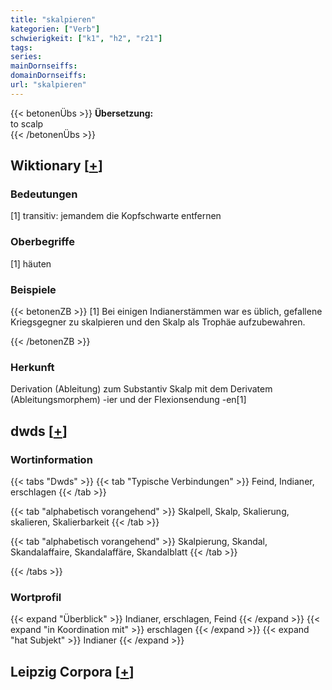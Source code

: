 ```yaml
---
title: "skalpieren"
kategorien: ["Verb"]
schwierigkeit: ["k1", "h2", "r21"]
tags:
series:
mainDornseiffs:
domainDornseiffs:
url: "skalpieren"
---
```


{{< betonenÜbs >}}
**Übersetzung:**  
to scalp  
{{< /betonenÜbs >}}

## Wiktionary [[+](https://de.wiktionary.org/wiki/skalpieren)]

### Bedeutungen
[1] transitiv: jemandem die Kopfschwarte entfernen  

### Oberbegriffe
[1] häuten  

### Beispiele
{{< betonenZB >}}
[1] Bei einigen Indianerstämmen war es üblich, gefallene Kriegsgegner zu skalpieren und den Skalp als Trophäe aufzubewahren.  

{{< /betonenZB >}}
### Herkunft
Derivation (Ableitung) zum Substantiv Skalp mit dem Derivatem (Ableitungsmorphem) -ier und der Flexionsendung -en[1]  



## dwds [[+](https://www.dwds.de/wb/skalpieren)]

### Wortinformation
{{< tabs "Dwds" >}}
{{< tab "Typische Verbindungen" >}}
Feind, Indianer, erschlagen
{{< /tab >}}

{{< tab "alphabetisch vorangehend" >}}
Skalpell, Skalp, Skalierung, skalieren, Skalierbarkeit
{{< /tab >}}

{{< tab "alphabetisch vorangehend" >}}
Skalpierung, Skandal, Skandalaffaire, Skandalaffäre, Skandalblatt
{{< /tab >}}

{{< /tabs >}}

### Wortprofil
{{< expand "Überblick" >}} Indianer, erschlagen, Feind {{< /expand >}}
{{< expand "in Koordination mit" >}} erschlagen {{< /expand >}}
{{< expand "hat Subjekt" >}} Indianer {{< /expand >}}

## Leipzig Corpora [[+](https://corpora.uni-leipzig.de/en/res?word=skalpieren&corpusId=deu_newscrawl-public_2018)]

